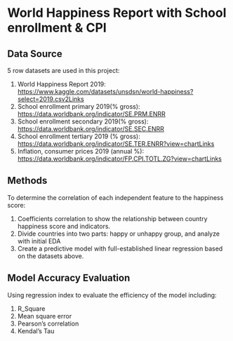 # World Happiness Report with School enrollment & CPI

## Data Source
5 row datasets are used in this project:
  1. World Happiness Report 2019: https://www.kaggle.com/datasets/unsdsn/world-happiness?select=2019.csv2Links
  2. School enrollment primary 2019(% gross): https://data.worldbank.org/indicator/SE.PRM.ENRR
  3. School enrollment secondary 2019(% gross): https://data.worldbank.org/indicator/SE.SEC.ENRR
  4. School enrollment tertiary 2019 (% gross): https://data.worldbank.org/indicator/SE.TER.ENRR?view=chartLinks
  5. Inflation, consumer prices 2019 (annual %): https://data.worldbank.org/indicator/FP.CPI.TOTL.ZG?view=chartLinks
 

## Methods
To determine the correlation of each independent feature to the happiness score:
  1. Coefficients correlation to show the relationship between country happiness score and indicators.
  2. Divide countries into two parts: happy or unhappy group, and analyze with initial EDA
  3. Create a predictive model with full-established linear regression based on the datasets above.
 

## Model Accuracy Evaluation
Using regression index to evaluate the efficiency of the model including:
  1. R_Square
  2. Mean square error
  3. Pearson’s correlation
  4. Kendal’s Tau
